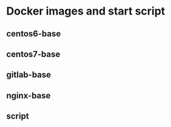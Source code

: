 # Docker images and start script
## centos6-base
## centos7-base
## gitlab-base
## nginx-base
## script

